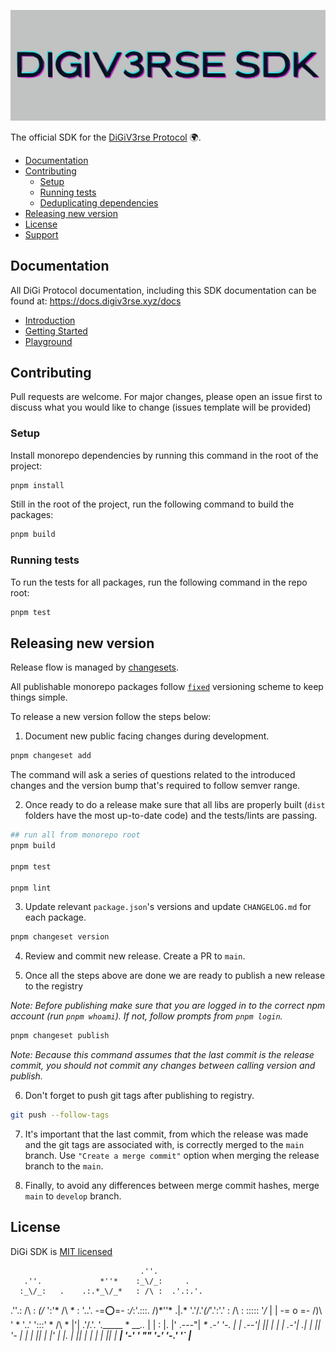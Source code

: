 ![DiGiV3rse SDK logo!](assets/logo-full.svg "DiGiV3rse SDK")

The official SDK for the [DiGiV3rse Protocol](https://www.digiv3rse.xyz/) 🌍.

- [Documentation](#documentation)
- [Contributing](#contributing)
  - [Setup](#setup)
  - [Running tests](#running-tests)
  - [Deduplicating dependencies](#deduplicating-dependencies)
- [Releasing new version](#releasing-new-version)
- [License](#license)
- [Support](#support)

## Documentation

All DiGi Protocol documentation, including this SDK documentation can be found at: https://docs.digiv3rse.xyz/docs

- [Introduction](https://docs.digiv3rse.xyz/docs/sdk-react-intro)
- [Getting Started](https://docs.digiv3rse.xyz/docs/sdk-react-getting-started)
- [Playground](https://github.com/digiv3rse/examples/)

## Contributing

Pull requests are welcome. For major changes, please open an issue first to discuss what you would like to change (issues template will be provided)

### Setup

Install monorepo dependencies by running this command in the root of the project:

```bash
pnpm install
```

Still in the root of the project, run the following command to build the packages:

```bash
pnpm build
```

### Running tests

To run the tests for all packages, run the following command in the repo root:

```bash
pnpm test
```

## Releasing new version

Release flow is managed by [changesets](https://github.com/changesets/changesets).

All publishable monorepo packages follow [`fixed`](https://github.com/changesets/changesets/blob/main/docs/fixed-packages.md) versioning scheme to keep things simple.

To release a new version follow the steps below:

1. Document new public facing changes during development.

```bash
pnpm changeset add
```

The command will ask a series of questions related to the introduced changes and the version bump that's required to follow semver range.

2. Once ready to do a release make sure that all libs are properly built (`dist` folders have the most up-to-date code) and the tests/lints are passing.

```bash
## run all from monorepo root
pnpm build

pnpm test

pnpm lint
```

3. Update relevant `package.json`'s versions and update `CHANGELOG.md` for each package.

```bash
pnpm changeset version
```

4. Review and commit new release. Create a PR to `main`.

5. Once all the steps above are done we are ready to publish a new release to the registry

_Note: Before publishing make sure that you are logged in to the correct npm account (run `pnpm whoami`). If not, follow prompts from `pnpm login`._

```bash
pnpm changeset publish
```

_Note: Because this command assumes that the last commit is the release commit, you should not commit any changes between calling version and publish._

6. Don't forget to push git tags after publishing to registry.

```bash
git push --follow-tags
```

7. It's important that the last commit, from which the release was made and the git tags are associated with, is correctly merged to the `main` branch. Use `"Create a merge commit"` option when merging the release branch to the `main`.

8. Finally, to avoid any differences between merge commit hashes, merge `main` to `develop` branch.

## License

DiGi SDK is [MIT licensed](./LICENSE)

                                 .''.
       .''.             *''*    :_\/_:     . 
      :_\/_:   .    .:.*_\/_*   : /\ :  .'.:.'.
  .''.: /\ : _\(/_  ':'* /\ *  : '..'.  -=:o:=-
 :_\/_:'.:::. /)\*''*  .|.* '.\'/.'_\(/_'.':'.'
 : /\ : :::::  '*_\/_* | |  -= o =- /)\    '  *
  '..'  ':::'   * /\ * |'|  .'/.\'.  '._____
      *        __*..* |  |     :      |.   |' .---"|
       _*   .-'   '-. |  |     .--'|  ||   | _|    |
    .-'|  _.|  |    ||   '-__  |   |  |    ||      |
    |' | |.    |    ||       | |   |  |    ||      |
 ___|  '-'     '    ""       '-'   '-.'    '`      |____
~~~~~~~~~~~~~~~~~~~~~~~~~~~~~~~~~~~~~~~~~~~~~~~~~~~~~~~~